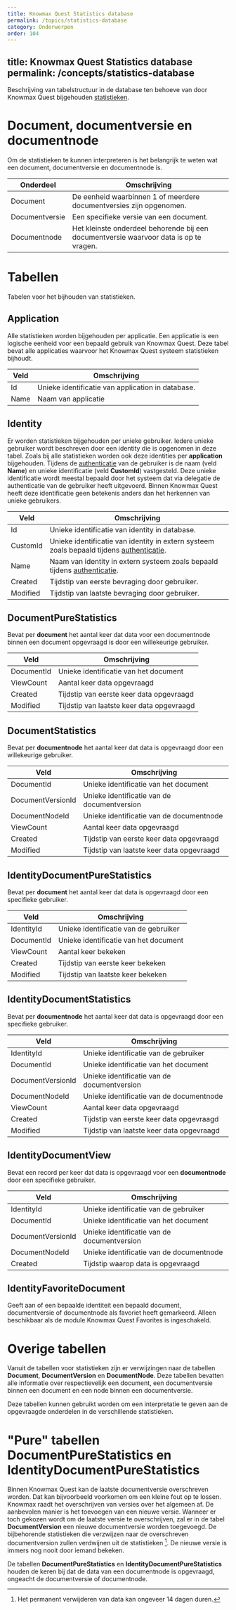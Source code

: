 ```yaml
---
title: Knowmax Quest Statistics database
permalink: /topics/statistics-database
category: Onderwerpen
order: 104
---
```

title: Knowmax Quest Statistics database
permalink: /concepts/statistics-database
---

Beschrijving van tabelstructuur in de database ten behoeve van door Knowmax Quest bijgehouden [statistieken](/concepts/statistics).

# Document, documentversie en documentnode
Om de statistieken te kunnen interpreteren is het belangrijk te weten wat een document, documentversie en documentnode is.

| Onderdeel | Omschrijving |
| --- | --- |
| Document | De eenheid waarbinnen 1 of meerdere documentversies zijn opgenomen. |
| Documentversie | Een specifieke versie van een document. |
| Documentnode | Het kleinste onderdeel behorende bij een documentversie waarvoor data is op te vragen. |

# Tabellen
Tabelen voor het bijhouden van statistieken.

## Application
Alle statistieken worden bijgehouden per applicatie. Een applicatie is een logische eenheid voor een bepaald gebruik van Knowmax Quest. Deze tabel bevat alle applicaties waarvoor het Knowmax Quest systeem statistieken bijhoudt.

| Veld | Omschrijving |
| --- | --- |
| Id | Unieke identificatie van application in database. |
| Name | Naam van applicatie |

## Identity
Er worden statistieken bijgehouden per unieke gebruiker. Iedere unieke gebruiker wordt beschreven door een identity die is opgenomen in deze tabel. Zoals bij alle statistieken worden ook deze identities per **application** bijgehouden. Tijdens de [authenticatie](authentication) van de gebruiker is de naam (veld **Name**) en unieke identificatie (veld **CustomId**) vastgesteld. Deze unieke identificatie wordt meestal bepaald door het systeem dat via delegatie de authenticatie van de gebruiker heeft uitgevoerd. Binnen Knowmax Quest heeft deze identificatie geen betekenis anders dan het herkennen van unieke gebruikers.

| Veld | Omschrijving |
| --- | --- |
| Id | Unieke identificatie van identity in database. |
| CustomId | Unieke identificatie van identity in extern systeem zoals bepaald tijdens [authenticatie](/concepts/authentication). |
| Name | Naam van identity in extern systeem zoals bepaald tijdens [authenticatie](/concepts/authentication). |
| Created | Tijdstip van eerste bevraging door gebruiker. |
| Modified | Tijdstip van laatste bevraging door gebruiker. |

## DocumentPureStatistics
Bevat per **document** het aantal keer dat data voor een documentnode binnen een document opgevraagd is door een willekeurige gebruiker. 

| Veld | Omschrijving |
| --- | --- |
| DocumentId | Unieke identificatie van het document |
| ViewCount | Aantal keer data opgevraagd |
| Created | Tijdstip van eerste keer data opgevraagd |
| Modified | Tijdstip van laatste keer data opgevraagd |

## DocumentStatistics
Bevat per **documentnode** het aantal keer dat data is opgevraagd door een willekeurige gebruiker.

| Veld | Omschrijving |
| --- | --- |
| DocumentId | Unieke identificatie van het document |
| DocumentVersionId | Unieke identificatie van de documentversion |
| DocumentNodeId | Unieke identificatie van de documentnode |
| ViewCount | Aantal keer data opgevraagd |
| Created | Tijdstip van eerste keer data opgevraagd |
| Modified | Tijdstip van laatste keer data opgevraagd |

## IdentityDocumentPureStatistics
Bevat per **document** het aantal keer dat data is opgevraagd door een specifieke gebruiker.

| Veld | Omschrijving |
| --- | --- |
| IdentityId | Unieke identificatie van de gebruiker |
| DocumentId | Unieke identificatie van het document |
| ViewCount | Aantal keer bekeken |
| Created | Tijdstip van eerste keer bekeken |
| Modified | Tijdstip van laatste keer bekeken |

## IdentityDocumentStatistics
Bevat per **documentnode** het aantal keer dat data is opgevraagd door een specifieke gebruiker.

| Veld | Omschrijving |
| --- | --- |
| IdentityId | Unieke identificatie van de gebruiker |
| DocumentId | Unieke identificatie van het document |
| DocumentVersionId | Unieke identificatie van de documentversion |
| DocumentNodeId | Unieke identificatie van de documentnode |
| ViewCount | Aantal keer data opgevraagd |
| Created | Tijdstip van eerste keer data opgevraagd |
| Modified | Tijdstip van laatste keer data opgevraagd |

## IdentityDocumentView
Bevat een record per keer dat data is opgevraagd voor een **documentnode** door een specifieke gebruiker.

| Veld | Omschrijving |
| --- | --- |
| IdentityId | Unieke identificatie van de gebruiker |
| DocumentId | Unieke identificatie van het document |
| DocumentVersionId | Unieke identificatie van de documentversion |
| DocumentNodeId | Unieke identificatie van de documentnode |
| Created | Tijdstip waarop data is opgevraagd |

## IdentityFavoriteDocument
Geeft aan of een bepaalde identiteit een bepaald document, documentversie of documentnode als favoriet heeft gemarkeerd. Alleen beschikbaar als de module Knowmax Quest Favorites is ingeschakeld.

# Overige tabellen
Vanuit de tabellen voor statistieken zijn er verwijzingen naar de tabellen **Document**, **DocumentVersion** en **DocumentNode**. Deze tabellen bevatten alle informatie over respectievelijk een document, een documentversie binnen een document en een node binnen een documentversie.

Deze tabellen kunnen gebruikt worden om een interpretatie te geven aan de opgevraagde onderdelen in de verschillende statistieken.

# "Pure" tabellen DocumentPureStatistics en IdentityDocumentPureStatistics
Binnen Knowmax Quest kan de laatste documentversie overschreven worden. Dat kan bijvoorbeeld voorkomen om een kleine fout op te lossen. Knowmax raadt het overschrijven van versies over het algemeen af. De aanbevolen manier is het toevoegen van een nieuwe versie. Wanneer er toch gekozen wordt om de laatste versie te overschrijven, zal er in de tabel **DocumentVersion** een nieuwe documentversie worden toegevoegd. De bijbehorende statistieken die verzwijzen naar de overschreven documentversion zullen verdwijnen uit de statistieken [^1]. De nieuwe versie is immers nog nooit door iemand bekeken.

De tabellen **DocumentPureStatistics** en **IdentityDocumentPureStatistics** houden de keren bij dat de data van een documentnode is opgevraagd, ongeacht de documentversie of documentnode.

[^1]: Het permanent verwijderen van data kan ongeveer 14 dagen duren.